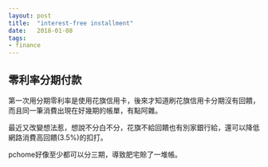 ```yaml
---
layout: post
title:  "interest-free installment"
date:   2018-01-08
tags:
- finance
---
```

## 零利率分期付款

第一次用分期零利率是使用花旗信用卡，後來才知道刷花旗信用卡分期沒有回饋，而且同一筆消費出現在好幾期的帳單，有點阿雜。

最近又改變想法惹，想說不分白不分，花旗不給回饋也有別家銀行給，還可以降低網路消費高回饋(3.5%)的扣打。

pchome好像至少都可以分三期，導致肥宅賒了一堆帳。
